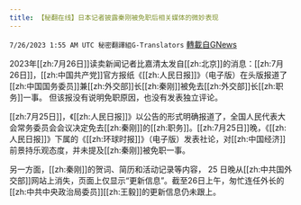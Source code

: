 ```yaml
---
title: 【秘翻在线】日本记者披露秦刚被免职后相关媒体的微妙表现
---
```

`7/26/2023 1:55 AM UTC 秘密翻譯組G-Translators` [轉載自GNews](https://gnews.org/articles/1487973)

2023年[[zh:7月26日]]读卖新闻记者比嘉清太发自[[zh:北京]]的消息：[[zh:7月26日]]，[[zh:中国共产党]]官方报纸《[[zh:人民日报]]》（电子版）在头版报道了[[zh:中国国务委员]]兼[[zh:外交部]]长[[zh:秦刚]]被免去[[zh:外交部]]长[[zh:职务]]一事。 但该报没有说明免职原因，也没有发表独立评论。

[[zh:7月25日]]，《[[zh:人民日报]]》以公告的形式明确报道了，全国人民代表大会常务委员会会议决定免去[[zh:秦刚]]的[[zh:职务]]。[[zh:7月25日]]晚，《[[zh:人民日报]]》下属的《[[zh:环球时报]]》（电子版）发表社论，对[[zh:中国经济]]前景持乐观态度，并未提及[[zh:秦刚]]被免职一事。

另一方面，[[zh:秦刚]]的贺词、简历和活动记录等内容， 25 日晚从[[zh:中共国外交部]]网站上消失，页面上仅显示“更新信息”。截至26日上午，匆忙连任外长的[[zh:中共中央政治局委员]][[zh:王毅]]的更新信息仍未跟上。
